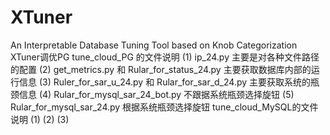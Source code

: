 # XTuner
An Interpretable Database Tuning Tool based on Knob Categorization
XTuner调优PG
tune_cloud_PG 的文件说明
(1) ip_24.py 主要是对各种文件路径的配置
(2) get_metrics.py 和 Rular_for_status_24.py 主要获取数据库内部的运行信息
(3) Ruler_for_sar_u_24.py 和 Rular_for_sar_d_24.py 主要获取系统的瓶颈信息
(4) Rular_for_mysql_sar_24_bot.py 不跟据系统瓶颈选择旋钮
(5) Rular_for_mysql_sar_24.py 根据系统瓶颈选择旋钮
tune_cloud_MySQL的文件说明
(1)
(2)
(3)
